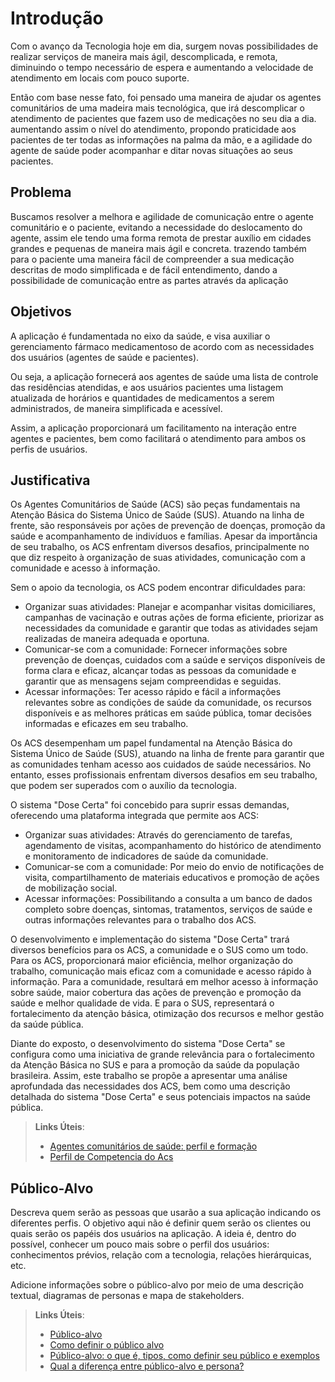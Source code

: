 # Introdução

Com o avanço da Tecnologia hoje em dia, surgem novas  possibilidades de realizar serviços de maneira mais ágil, descomplicada, e remota, diminuindo o tempo necessário de espera e aumentando a velocidade de atendimento em locais com pouco suporte.

Então com base nesse fato, foi pensado uma maneira de ajudar os agentes comunitários de uma madeira mais tecnológica, que irá descomplicar o atendimento de pacientes que fazem uso de medicações no seu dia a dia. aumentando assim o nível do atendimento, propondo praticidade aos pacientes de ter todas as informações na palma da mão, e a agilidade do agente de saúde poder acompanhar e ditar novas situações ao seus pacientes.


## Problema
Buscamos resolver a melhora e agilidade de comunicação entre o agente comunitário e o paciente, evitando a necessidade do deslocamento do agente, assim ele tendo uma forma remota de prestar auxílio em cidades grandes e pequenas de maneira mais ágil e concreta. trazendo também para o paciente uma maneira fácil de  compreender a sua medicação descritas de modo simplificada e de fácil entendimento, dando a possibilidade de comunicação entre as partes através da aplicação 


## Objetivos

A aplicação é fundamentada no eixo da saúde, e visa auxiliar o gerenciamento fármaco medicamentoso de acordo com as necessidades dos usuários (agentes de saúde e pacientes).

Ou seja, a aplicação fornecerá aos agentes de saúde uma lista de controle das residências atendidas, e aos usuários pacientes uma listagem atualizada de horários e quantidades de medicamentos a serem administrados, de maneira simplificada e acessível.

Assim, a aplicação proporcionará um facilitamento na interação entre agentes e pacientes, bem como facilitará o atendimento para ambos os perfis de usuários.

## Justificativa

Os Agentes Comunitários de Saúde (ACS) são peças fundamentais na Atenção Básica do Sistema Único de Saúde (SUS). Atuando na linha de frente, são responsáveis por ações de prevenção de doenças, promoção da saúde e acompanhamento de indivíduos e famílias. Apesar da importância de seu trabalho, os ACS enfrentam diversos desafios, principalmente no que diz respeito à organização de suas atividades, comunicação com a comunidade e acesso à informação.

Sem o apoio da tecnologia, os ACS podem encontrar dificuldades para:

- Organizar suas atividades: Planejar e acompanhar visitas domiciliares, campanhas de vacinação e outras ações de forma eficiente, priorizar as necessidades da comunidade e garantir que todas as atividades sejam realizadas de maneira adequada e oportuna.
- Comunicar-se com a comunidade: Fornecer informações sobre prevenção de doenças, cuidados com a saúde e serviços disponíveis de forma clara e eficaz, alcançar todas as pessoas da comunidade e garantir que as mensagens sejam compreendidas e seguidas.
- Acessar informações: Ter acesso rápido e fácil a informações relevantes sobre as condições de saúde da comunidade, os recursos disponíveis e as melhores práticas em saúde pública, tomar decisões informadas e eficazes em seu trabalho.

Os ACS desempenham um papel fundamental na Atenção Básica do Sistema Único de Saúde (SUS), atuando na linha de frente para garantir que as comunidades tenham acesso aos cuidados de saúde necessários. No entanto, esses profissionais enfrentam diversos desafios em seu trabalho, que podem ser superados com o auxílio da tecnologia.

O sistema "Dose Certa" foi concebido para suprir essas demandas, oferecendo uma plataforma integrada que permite aos ACS:

- Organizar suas atividades: Através do gerenciamento de tarefas, agendamento de visitas, acompanhamento do histórico de atendimento e monitoramento de indicadores de saúde da comunidade.
- Comunicar-se com a comunidade: Por meio do envio de notificações de visita, compartilhamento de materiais educativos e promoção de ações de mobilização social.
- Acessar informações: Possibilitando a consulta a um banco de dados completo sobre doenças, sintomas, tratamentos, serviços de saúde e outras informações relevantes para o trabalho dos ACS.

O desenvolvimento e implementação do sistema "Dose Certa" trará diversos benefícios para os ACS, a comunidade e o SUS como um todo. Para os ACS, proporcionará maior eficiência, melhor organização do trabalho, comunicação mais eficaz com a comunidade e acesso rápido à informação. Para a comunidade, resultará em melhor acesso à informação sobre saúde, maior cobertura das ações de prevenção e promoção da saúde e melhor qualidade de vida. E para o SUS, representará o fortalecimento da atenção básica, otimização dos recursos e melhor gestão da saúde pública.

Diante do exposto, o desenvolvimento do sistema "Dose Certa" se configura como uma iniciativa de grande relevância para o fortalecimento da Atenção Básica no SUS e para a promoção da saúde da população brasileira. Assim, este trabalho se propõe a apresentar uma análise aprofundada das necessidades dos ACS, bem como uma descrição detalhada do sistema "Dose Certa" e seus potenciais impactos na saúde pública.

> **Links Úteis**:
> - [Agentes comunitários de saúde: perfil e formação](https://www.scielo.br/j/csc/a/ynGgXnSkDM47zhpMcPSpLMG/#:~:text=O%20perfil%20profissional%20do%20ACS,for%C3%A7a%20de%20vontade%20e%20doa%C3%A7%C3%A3o.)
> - [Perfil de Competencia do Acs](https://bvsms.saude.gov.br/bvs/publicacoes/perfil_competencia_acs.pdf)

## Público-Alvo

Descreva quem serão as pessoas que usarão a sua aplicação indicando os diferentes perfis. O objetivo aqui não é definir quem serão os clientes ou quais serão os papéis dos usuários na aplicação. A ideia é, dentro do possível, conhecer um pouco mais sobre o perfil dos usuários: conhecimentos prévios, relação com a tecnologia, relações
hierárquicas, etc.

Adicione informações sobre o público-alvo por meio de uma descrição textual, diagramas de personas e mapa de stakeholders.

> **Links Úteis**:
> - [Público-alvo](https://blog.hotmart.com/pt-br/publico-alvo/)
> - [Como definir o público alvo](https://exame.com/pme/5-dicas-essenciais-para-definir-o-publico-alvo-do-seu-negocio/)
> - [Público-alvo: o que é, tipos, como definir seu público e exemplos](https://klickpages.com.br/blog/publico-alvo-o-que-e/)
> - [Qual a diferença entre público-alvo e persona?](https://rockcontent.com/blog/diferenca-publico-alvo-e-persona/)
